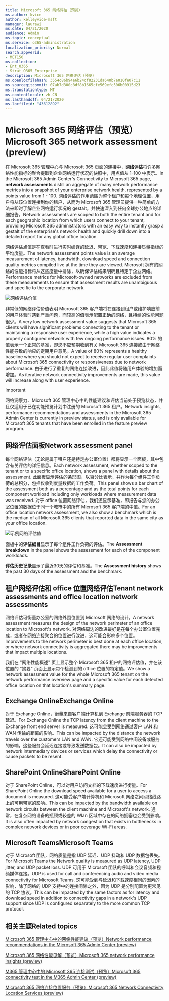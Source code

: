 ```yaml
---
title: Microsoft 365 网络评估（预览）
ms.author: kvice
author: kelleyvice-msft
manager: laurawi
ms.date: 04/21/2020
audience: Admin
ms.topic: conceptual
ms.service: o365-administration
localization_priority: Normal
search.appverid:
- MET150
ms.collection:
- Ent_O365
- Strat_O365_Enterprise
description: Microsoft 365 网络评估（预览）
ms.openlocfilehash: 3554c86b94e6b24cf82231da640b7e010fe07c11
ms.sourcegitcommit: 07ab7d300c8df8b1665cfe569efc506b00915d23
ms.translationtype: MT
ms.contentlocale: zh-CN
ms.lasthandoff: 04/21/2020
ms.locfileid: "43612892"
---
```

# <a name="microsoft-365-network-assessment-preview"></a><span data-ttu-id="69ba2-103">Microsoft 365 网络评估（预览）</span><span class="sxs-lookup"><span data-stu-id="69ba2-103">Microsoft 365 network assessment (preview)</span></span>

<span data-ttu-id="69ba2-104">在 Microsoft 365 管理中心与 Microsoft 365 页面的连接中，**网络评估**将许多网络性能指标的聚合提取到企业网络运行状况的快照中，用点值从 1-100 中表示。</span><span class="sxs-lookup"><span data-stu-id="69ba2-104">In the Microsoft 365 Admin Center's Connectivity to Microsoft 365 page, **network assessments** distill an aggregate of many network performance metrics into a snapshot of your enterprise network health, represented by a points value from 1 - 100.</span></span> <span data-ttu-id="69ba2-105">网络评估的作用范围为整个租户和每个地理位置，用户将从该位置连接到你的租户，从而为 Microsoft 365 管理员提供一种简单的方法来即时了解企业网络运行状况的 gestalt，并快速深入到任何全球办公地点的详细报告。</span><span class="sxs-lookup"><span data-stu-id="69ba2-105">Network assessments are scoped to both the entire tenant and for each geographic location from which users connect to your tenant, providing Microsoft 365 administrators with an easy way to instantly grasp a gestalt of the enterprise's network health and quickly drill down into a detailed report for any global office location.</span></span>

<span data-ttu-id="69ba2-106">网络评估点值是在查看时进行实时编译的延迟、带宽、下载速度和连接质量指标的平均度量。</span><span class="sxs-lookup"><span data-stu-id="69ba2-106">The network assessment points value is an average measurement of latency, bandwidth, download speed and connection quality metrics compiled live at the time they are viewed.</span></span> <span data-ttu-id="69ba2-107">Microsoft 拥有的网络的性能指标将从这些度量中排除，以确保评估结果明确且特定于企业网络。</span><span class="sxs-lookup"><span data-stu-id="69ba2-107">Performance metrics for Microsoft-owned networks are excluded from these measurements to ensure that assessment results are unambiguous and specific to the corporate network.</span></span>

![网络评估价值](Media/m365-mac-perf/m365-mac-perf-overview-score-top.png)

<span data-ttu-id="69ba2-109">非常低的网络评估价值表明 Microsoft 365 客户端将在连接到租户或维护响应前的用户体验时遇到严重问题，而较高的值表示配置正确的网络，且持续的性能问题很少。</span><span class="sxs-lookup"><span data-stu-id="69ba2-109">A very low network assessment value suggests that Microsoft 365 clients will have significant problems connecting to the tenant or maintaining a responsive user experience, while a high value indicates a properly configured network with few ongoing performance issues.</span></span> <span data-ttu-id="69ba2-110">80% 的值表示一个正常的基准，即您不应预期收到有关 Microsoft 365 连接或由于网络性能导致的响应的定期用户意见。</span><span class="sxs-lookup"><span data-stu-id="69ba2-110">A value of 80% represents a healthy baseline where you should not expect to receive regular user complaints about Microsoft 365 connectivity or responsiveness due to network performance.</span></span> <span data-ttu-id="69ba2-111">由于进行了重复的网络连接改进，因此此值将随用户体验的增加而增加。</span><span class="sxs-lookup"><span data-stu-id="69ba2-111">As iterative network connectivity improvements are made, this value will increase along with user experience.</span></span>

>[!IMPORTANT]
><span data-ttu-id="69ba2-112">网络洞察力、Microsoft 365 管理中心中的性能建议和评估当前处于预览状态，并且仅适用于已在功能预览计划中注册的 Microsoft 365 租户。</span><span class="sxs-lookup"><span data-stu-id="69ba2-112">Network insights, performance recommendations and assessments in the Microsoft 365 Admin Center is currently in preview status, and is only available for Microsoft 365 tenants that have been enrolled in the feature preview program.</span></span>

## <a name="network-assessment-panel"></a><span data-ttu-id="69ba2-113">网络评估面板</span><span class="sxs-lookup"><span data-stu-id="69ba2-113">Network assessment panel</span></span>

<span data-ttu-id="69ba2-114">每个网络评估（无论是属于租户还是特定办公室位置）都将显示一个面板，其中包含有关评估的详细信息。</span><span class="sxs-lookup"><span data-stu-id="69ba2-114">Each network assessment, whether scoped to the tenant or to a specific office location, shows a panel with details about the assessment.</span></span> <span data-ttu-id="69ba2-115">此面板显示评估的条形图，以百分比表示，并作为每个组件工作负荷的总积分，包括仅收到度量数据的工作负荷。</span><span class="sxs-lookup"><span data-stu-id="69ba2-115">This panel shows a bar chart of the assessment both as a percentage and as the total points for each component workload including only workloads where measurement data was received.</span></span> <span data-ttu-id="69ba2-116">对于 office 位置网络评估，我们还显示基准，即报告与您的办公室位置的数据位于同一个城市中的所有 Microsoft 365 客户端的中值。</span><span class="sxs-lookup"><span data-stu-id="69ba2-116">For an office location network assessment, we also show a benchmark which is the median of all Microsoft 365 clients that reported data in the same city as your office location.</span></span>

![示例网络评估值](Media/m365-mac-perf/m365-mac-perf-overview-score.png)

<span data-ttu-id="69ba2-118">面板中的**评估细目**显示了每个组件工作负荷的评估。</span><span class="sxs-lookup"><span data-stu-id="69ba2-118">The **Assessment breakdown** in the panel shows the assessment for each of the component workloads.</span></span>

<span data-ttu-id="69ba2-119">**评估历史记录**显示了最近30天的评估和基准。</span><span class="sxs-lookup"><span data-stu-id="69ba2-119">The **Assessment history** shows the past 30 days of the assessment and the benchmark.</span></span>

## <a name="tenant-network-assessments-and-office-location-network-assessments"></a><span data-ttu-id="69ba2-120">租户网络评估和 office 位置网络评估</span><span class="sxs-lookup"><span data-stu-id="69ba2-120">Tenant network assessments and office location network assessments</span></span>

<span data-ttu-id="69ba2-121">网络评估可衡量办公室的网络外围位置到 Microsoft 网络的设计。</span><span class="sxs-lookup"><span data-stu-id="69ba2-121">A network assessment measures the design of the network perimeter of an office location to Microsoft's network.</span></span> <span data-ttu-id="69ba2-122">对网络周边的改进最好是在每个办公室位置完成，或者在网络连接聚合的位置进行改进，这可能会影响多个位置。</span><span class="sxs-lookup"><span data-stu-id="69ba2-122">Improvements to the network perimeter is best done at each office location, or where network connectivity is aggregated there may be improvements that impact multiple locations.</span></span>

<span data-ttu-id="69ba2-123">我们在 "网络性能概述" 页上显示整个 Microsoft 365 租户的网络评估值，并在该位置的 "摘要" 页面上显示每个检测到的 office 位置的特定值。</span><span class="sxs-lookup"><span data-stu-id="69ba2-123">We show a network assessment value for the whole Microsoft 365 tenant on the network performance overview page and a specific value for each detected office location on that location's summary page.</span></span>

## <a name="exchange-online"></a><span data-ttu-id="69ba2-124">Exchange Online</span><span class="sxs-lookup"><span data-stu-id="69ba2-124">Exchange Online</span></span>

<span data-ttu-id="69ba2-125">对于 Exchange Online，衡量来自客户端计算机到 Exchange 前端服务器的 TCP 延迟。</span><span class="sxs-lookup"><span data-stu-id="69ba2-125">For Exchange Online the TCP latency from the client machine to the Exchange front end server is measured.</span></span> <span data-ttu-id="69ba2-126">这可能会受到网络通过客户 LAN 和 WAN 传输的距离的影响。</span><span class="sxs-lookup"><span data-stu-id="69ba2-126">This can be impacted by the distance the network travels over the customers LAN and WAN.</span></span> <span data-ttu-id="69ba2-127">它还可能受到网络中间设备或服务的影响，这些服务会延迟连接或导致发送数据包。</span><span class="sxs-lookup"><span data-stu-id="69ba2-127">It can also be impacted by network intermediary devices or services which delay the connectivity or cause packets to be resent.</span></span>

## <a name="sharepoint-online"></a><span data-ttu-id="69ba2-128">SharePoint Online</span><span class="sxs-lookup"><span data-stu-id="69ba2-128">SharePoint Online</span></span>

<span data-ttu-id="69ba2-129">对于 SharePoint Online，可以对用户访问文档的下载速度进行衡量。</span><span class="sxs-lookup"><span data-stu-id="69ba2-129">For SharePoint Online the download speed available for a user to access a document is measured.</span></span> <span data-ttu-id="69ba2-130">这可能受客户端计算机和 Microsoft 网络之间网络线路上的可用带宽的影响。</span><span class="sxs-lookup"><span data-stu-id="69ba2-130">This can be impacted by the bandwidth available on network circuits between the client machine and Microsoft's network.</span></span> <span data-ttu-id="69ba2-131">通常，在复杂网络设备的瓶颈或较差的 Wlan 区域中存在的网络拥塞也会受到影响。</span><span class="sxs-lookup"><span data-stu-id="69ba2-131">It is also often impacted by network congestion that exists in bottlenecks in complex network devices or in poor coverage Wi-Fi areas.</span></span>

## <a name="microsoft-teams"></a><span data-ttu-id="69ba2-132">Microsoft Teams</span><span class="sxs-lookup"><span data-stu-id="69ba2-132">Microsoft Teams</span></span>

<span data-ttu-id="69ba2-133">对于 Microsoft 团队，网络质量是指 UDP 延迟、UDP 抖动和 UDP 数据包丢失。</span><span class="sxs-lookup"><span data-stu-id="69ba2-133">For Microsoft Teams the Network quality is measured as UDP latency, UDP jitter, and UDP packet loss.</span></span> <span data-ttu-id="69ba2-134">UDP 可用于 Microsoft 团队的呼叫和会议音频和视频媒体连接。</span><span class="sxs-lookup"><span data-stu-id="69ba2-134">UDP is used for call and conferencing audio and video media connectivity for Microsoft Teams.</span></span> <span data-ttu-id="69ba2-135">这可能受到与延迟和下载速度相同的因素的影响，除了网络的 UDP 支持中的连接间隙之外，因为 UDP 是分别配置为更常见的 TCP 协议。</span><span class="sxs-lookup"><span data-stu-id="69ba2-135">This can be impacted by the same factors as for latency and download speed in addition to connectivity gaps in a network's UDP support since UDP is configured separately to the more common TCP protocol.</span></span>

## <a name="related-topics"></a><span data-ttu-id="69ba2-136">相关主题</span><span class="sxs-lookup"><span data-stu-id="69ba2-136">Related topics</span></span>

[<span data-ttu-id="69ba2-137">Microsoft 365 管理中心中的网络性能建议（预览）</span><span class="sxs-lookup"><span data-stu-id="69ba2-137">Network performance recommendations in the Microsoft 365 Admin Center (preview)</span></span>](office-365-network-mac-perf-overview.md)

[<span data-ttu-id="69ba2-138">Microsoft 365 网络性能见解（预览）</span><span class="sxs-lookup"><span data-stu-id="69ba2-138">Microsoft 365 network performance insights (preview)</span></span>](office-365-network-mac-perf-insights.md)

[<span data-ttu-id="69ba2-139">M365 管理中心中的 Microsoft 365 连接测试（预览）</span><span class="sxs-lookup"><span data-stu-id="69ba2-139">Microsoft 365 connectivity test in the M365 Admin Center (preview)</span></span>](office-365-network-mac-perf-onboarding-tool.md)

[<span data-ttu-id="69ba2-140">Microsoft 365 网络连接位置服务（预览）</span><span class="sxs-lookup"><span data-stu-id="69ba2-140">Microsoft 365 Network Connectivity Location Services (preview)</span></span>](office-365-network-mac-location-services.md)
